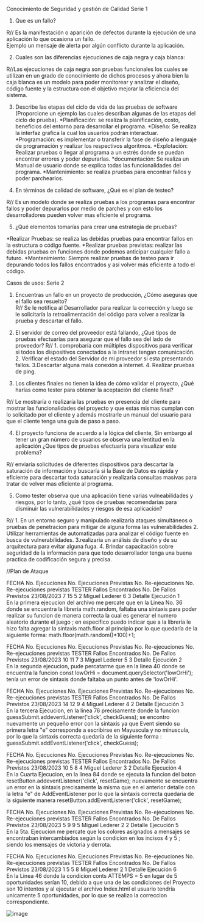 Conocimiento de Seguridad y gestión de Calidad Serie 1
1.	Que es un fallo? 

R// Es la manifestación o aparición de defectos durante la ejecución de una aplicación lo que ocasiona un fallo.  
Ejemplo un mensaje de alerta por algún conflicto durante la aplicación.

2.	Cuales son las diferencias ejecuciones de caja negra y caja blanca:

R//Las ejecuciones de caja negra son pruebas funcionales los cuales se utilizan en un grado de conocimiento de dichos procesos y ahora bien la caja blanca es un modelo para poder monitorear y analizar el diseño, código fuente y la estructura con el objetivo mejorar la eficiencia del sistema.

3.	Describe las etapas del ciclo de vida de las pruebas de software (Proporcione un
ejemplo las cuales describan algunas de las etapas del ciclo de prueba).
*Planificación: se realiza la planificación, costo, beneficios del entorno para desarrollar el programa.
*Diseño: Se realiza la interfaz grafica la cual los usuarios podrán interactuar.
*Programación: es implementar o transferir la fase de diseño a lenguaje de programación y realizar los respectivos algoritmos.
*Explotación: Realizar pruebas o llegar al programa a un estrés donde se puedan encontrar errores y poder depurarlas.
*documentación: Se realiza un Manual de usuario donde se explica todas las funcionalidades del programa.
*Mantenimiento: se realiza pruebas para encontrar fallos y poder parchearlos.

4.	En términos de calidad de software, ¿Qué es el plan de testeo?

R// Es un modelo donde se realiza pruebas a los programas para encontrar fallos y poder depurarlos por medio de parches y con esto los desarrolladores pueden volver mas eficiente el programa.

5.	¿Qué elementos tomarías para crear una estrategia de pruebas?

*Realizar Pruebas: se realiza las debidas pruebas para encontrar fallos en la estructura o código fuente.
*Realizar pruebas previstas: realizar las debidas pruebas en funciones donde podemos anticipar cualquier fallo a futuro.
*Mantenimiento: Siempre realizar pruebas de testeo para ir depurando todos los fallos encontrados y así volver más eficiente a todo el código.



Casos de usos: Serie 2

1.	Encuentras un fallo en un proyecto de producción, ¿Cómo aseguras que el fallo sea
resuelto? 	
R// Se le notifica al Desarrollador para realizar la corrección y luego se le solicitaría la retroalimentación del código para volver a realizar la prueba y descartar el fallo.

2.	El servidor de correo del proveedor está fallando, ¿Qué tipos de pruebas
efectuarías para asegurar que el fallo sea del lado de proveedor?
R// 1. comprobaría con múltiples dispositivos para verificar si todos los dispositivos conectados a la intranet tengan comunicación.  2. Verificar el estado del Servidor de mi proveedor si esta presentando fallos. 3.Descartar alguna mala conexión a internet. 4. Realizar pruebas de ping.

3.	Los clientes finales no tienen la idea de cómo validar el proyecto, ¿Qué harías como
tester para obtener la aceptación del cliente final?

R// Le mostraría o realizaría las pruebas en presencia del cliente para mostrar las funcionalidades del proyecto y que estas mismas cumplan con lo solicitado por el cliente y además mostrarle un manual del usuario para que el cliente tenga una guía de paso a paso.

4.	El proyecto funciona de acuerdo a la lógica del cliente, Sin embargo al tener un gran
número de usuarios se observa una lentitud en la aplicación ¿Que tipos de pruebas
efectuaría para visualizar este problema?

R// enviaría solicitudes de diferentes dispositivos para descartar la saturación de información y buscaría si la Base de Datos es rápida y eficiente para descartar toda saturación y realizaría consultas masivas para tratar de volver mas eficiente al programa.

5.	Como tester observa que una aplicación tiene varias vulneabilidades y riesgos, por
lo tanto, ¿qué tipos de pruebas recomendarías para disminuir las vulnerabilidades y
riesgos de esa aplicación?

R// 1. En un entorno seguro y manipulado realizaría ataques simultáneos o pruebas de penetracion para mitigar de alguna forma las vulnerabilidades 2. Utilizar herramientas de automatizadas para analizar el código fuente en busca de vulnerabilidades. 3.realizaria un análisis de diseño y de su arquitectura para evitar alguna fuga. 4. Brindar capacitación sobre seguridad de la información para que todo desarrollador tenga una buena practica de codificación segura y precisa.



//Plan de Ataque


FECHA	No. Ejecuciones	No. Ejecuciones Previstas	No. Re-ejecuciones	No. Re-ejecuciones previstas	TESTER	Fallos Encontrados	No. De Fallos Previstos
23/08/2023	7	15	5	2	Miguel Lederer	6	3
Detalle Ejecución 1							
En la primera ejecucion del archivo me percate que en la Linea No. 36 donde se encuentra la  librería math.random, faltaba una sintaxis para poder realizar su funcion de manera correcta la cual es generar el numero aleatorio durante el juego ; en especifico puedo indicar que a la librería le hizo falta agregar la sintaxis math.floor al principio por lo que quedaría de la siguiente forma: math.floor(math.random()*100)+1;							
							
							
							
							
							
							
FECHA	No. Ejecuciones	No. Ejecuciones Previstas	No. Re-ejecuciones	No. Re-ejecuciones previstas	TESTER	Fallos Encontrados	No. De Fallos Previstos
23/08/2023	10	11	7	3	Miguel Lederer	5	3
Detalle Ejecución 2							
En la segunda ejecucion, pude percatarme que en la linea 40 donde se encuentra la funcion const lowOrHi = document.querySelector('lowOrHi'); tenía un error de sintaxis donde faltaba un punto antes de 'lowOrHi'.							
							
							
							
							
							
							
FECHA	No. Ejecuciones	No. Ejecuciones Previstas	No. Re-ejecuciones	No. Re-ejecuciones previstas	TESTER	Fallos Encontrados	No. De Fallos Previstos
23/08/2023	14	12	9	4	Miguel Lederer	4	2
Detalle Ejecución 3							
En la tercera Ejecucion,  en la linea 76 precisamente donde la funcion guessSubmit.addeventListener('click', checkGuess); se encontro nuevamente un pequeño error con la sintaxis ya que Event siendo su primera letra "e" corresponde a escribirse en Mayuscula y no minuscula, por lo que la sintaxis correcta quedaría de la siguiente forma : guessSubmit.addEventListener('click', checkGuess);							
							
							
							
							
							
							
FECHA	No. Ejecuciones	No. Ejecuciones Previstas	No. Re-ejecuciones	No. Re-ejecuciones previstas	TESTER	Fallos Encontrados	No. De Fallos Previstos
23/08/2023	10	5	8	4	Miguel Lederer	3	2
Detalle Ejecución 4							
En la Cuarta Ejecucion, en la linea 84 donde se ejecuta la funcion del boton resetButton.addeventListener('click', resetGame); nuevamente se encuentra un error en la sintaxis precisamente la misma que en el anterior detalle con la letra "e" de AddEventListener por lo que la sintaxis correcta quedaría de la siguiente manera resetButton.addEventListener('click', resetGame);							
							
							
							
							
							
							
FECHA	No. Ejecuciones	No. Ejecuciones Previstas	No. Re-ejecuciones	No. Re-ejecuciones previstas	TESTER	Fallos Encontrados	No. De Fallos Previstos
23/08/2023	5	9	9	5	Miguel Lederer	2	2
Detalle Ejecución 5							
En la 5ta. Ejecucion me percate que los colores asignados a mensajes se encontraban intercambiados según la condicion en los incisos 4 y 5 ; siendo los mensajes de victoria y derrota.							
							
							
							
							
							
							
FECHA	No. Ejecuciones	No. Ejecuciones Previstas	No. Re-ejecuciones	No. Re-ejecuciones previstas	TESTER	Fallos Encontrados	No. De Fallos Previstos
23/08/2023	1	5	5	8	Miguel Lederer	2	1
Detalle Ejecución 6							
En la Linea 46 donde la condicion conts ATTEMPS = 5 en lugar de 5 oportunidades serían 10, debido a que una de las condiciones del Proyecto son 10 intentos y al ejecutar el archivo Index.html el usuario tendría unicamente 5 oportunidades, por lo que se realizo la correccion correspondiente.							
							
							
							
							
							
							
![image](https://github.com/Miguellederer/proyectos/assets/143050630/c36dd67c-ffa6-4603-987c-ddca864b1424)
